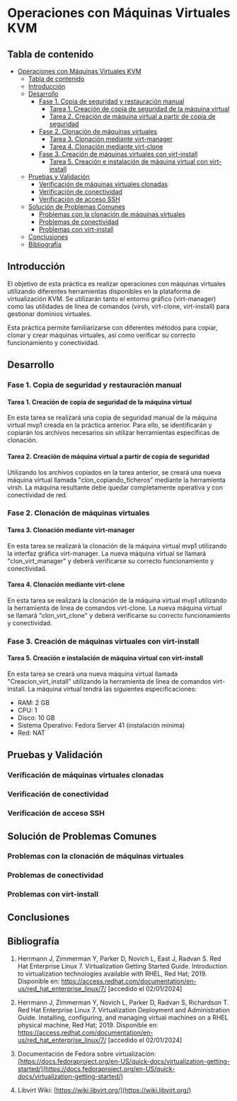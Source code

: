 # Operaciones con Máquinas Virtuales KVM

## Tabla de contenido

- [Operaciones con Máquinas Virtuales KVM](#operaciones-con-máquinas-virtuales-kvm)
  - [Tabla de contenido](#tabla-de-contenido)
  - [Introducción](#introducción)
  - [Desarrollo](#desarrollo)
    - [Fase 1. Copia de seguridad y restauración manual](#fase-1-copia-de-seguridad-y-restauración-manual)
      - [Tarea 1. Creación de copia de seguridad de la máquina virtual](#tarea-1-creación-de-copia-de-seguridad-de-la-máquina-virtual)
      - [Tarea 2. Creación de máquina virtual a partir de copia de seguridad](#tarea-2-creación-de-máquina-virtual-a-partir-de-copia-de-seguridad)
    - [Fase 2. Clonación de máquinas virtuales](#fase-2-clonación-de-máquinas-virtuales)
      - [Tarea 3. Clonación mediante virt-manager](#tarea-3-clonación-mediante-virt-manager)
      - [Tarea 4. Clonación mediante virt-clone](#tarea-4-clonación-mediante-virt-clone)
    - [Fase 3. Creación de máquinas virtuales con virt-install](#fase-3-creación-de-máquinas-virtuales-con-virt-install)
      - [Tarea 5. Creación e instalación de máquina virtual con virt-install](#tarea-5-creación-e-instalación-de-máquina-virtual-con-virt-install)
  - [Pruebas y Validación](#pruebas-y-validación)
    - [Verificación de máquinas virtuales clonadas](#verificación-de-máquinas-virtuales-clonadas)
    - [Verificación de conectividad](#verificación-de-conectividad)
    - [Verificación de acceso SSH](#verificación-de-acceso-ssh)
  - [Solución de Problemas Comunes](#solución-de-problemas-comunes)
    - [Problemas con la clonación de máquinas virtuales](#problemas-con-la-clonación-de-máquinas-virtuales)
    - [Problemas de conectividad](#problemas-de-conectividad)
    - [Problemas con virt-install](#problemas-con-virt-install)
  - [Conclusiones](#conclusiones)
  - [Bibliografía](#bibliografía)

## Introducción

El objetivo de esta práctica es realizar operaciones con máquinas virtuales utilizando diferentes herramientas disponibles en la plataforma de virtualización KVM. Se utilizarán tanto el entorno gráfico (virt-manager) como las utilidades de línea de comandos (virsh, virt-clone, virt-install) para gestionar dominios virtuales.

Esta práctica permite familiarizarse con diferentes métodos para copiar, clonar y crear máquinas virtuales, así como verificar su correcto funcionamiento y conectividad.

## Desarrollo

### Fase 1. Copia de seguridad y restauración manual

#### Tarea 1. Creación de copia de seguridad de la máquina virtual

En esta tarea se realizará una copia de seguridad manual de la máquina virtual mvp1 creada en la práctica anterior. Para ello, se identificarán y copiarán los archivos necesarios sin utilizar herramientas específicas de clonación.

#### Tarea 2. Creación de máquina virtual a partir de copia de seguridad

Utilizando los archivos copiados en la tarea anterior, se creará una nueva máquina virtual llamada "clon_copiando_ficheros" mediante la herramienta virsh. La máquina resultante debe quedar completamente operativa y con conectividad de red.

### Fase 2. Clonación de máquinas virtuales

#### Tarea 3. Clonación mediante virt-manager

En esta tarea se realizará la clonación de la máquina virtual mvp1 utilizando la interfaz gráfica virt-manager. La nueva máquina virtual se llamará "clon_virt_manager" y deberá verificarse su correcto funcionamiento y conectividad.

#### Tarea 4. Clonación mediante virt-clone

En esta tarea se realizará la clonación de la máquina virtual mvp1 utilizando la herramienta de línea de comandos virt-clone. La nueva máquina virtual se llamará "clon_virt_clone" y deberá verificarse su correcto funcionamiento y conectividad.

### Fase 3. Creación de máquinas virtuales con virt-install

#### Tarea 5. Creación e instalación de máquina virtual con virt-install

En esta tarea se creará una nueva máquina virtual llamada "Creacion_virt_install" utilizando la herramienta de línea de comandos virt-install. La máquina virtual tendrá las siguientes especificaciones:

- RAM: 2 GB
- CPU: 1
- Disco: 10 GB
- Sistema Operativo: Fedora Server 41 (instalación mínima)
- Red: NAT

## Pruebas y Validación

### Verificación de máquinas virtuales clonadas

### Verificación de conectividad

### Verificación de acceso SSH

## Solución de Problemas Comunes

### Problemas con la clonación de máquinas virtuales

### Problemas de conectividad

### Problemas con virt-install

## Conclusiones

## Bibliografía

1. Herrmann J, Zimmerman Y, Parker D, Novich L, East J, Radvan S. Red Hat Enterprise Linux 7. Virtualization Getting Started Guide. Introduction to virtualization technologies available with RHEL, Red Hat; 2019. Disponible en: https://access.redhat.com/documentation/en-us/red_hat_enterprise_linux/7/ [accedido el 02/01/2024]

2. Herrmann J, Zimmerman Y, Novich L, Parker D, Radvan S, Richardson T. Red Hat Enterprise Linux 7. Virtualization Deployment and Administration Guide. Installing, configuring, and managing virtual machines on a RHEL physical machine, Red Hat; 2019. Disponible en: https://access.redhat.com/documentation/en-us/red_hat_enterprise_linux/7/ [accedido el 02/01/2024]

3. Documentación de Fedora sobre virtualización: [https://docs.fedoraproject.org/en-US/quick-docs/virtualization-getting-started/](https://docs.fedoraproject.org/en-US/quick-docs/virtualization-getting-started/)

4. Libvirt Wiki: [https://wiki.libvirt.org/](https://wiki.libvirt.org/)
